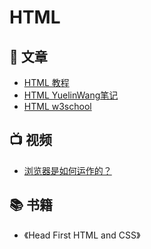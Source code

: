 # HTML

## 📄 文章 
- [HTML 教程](https://www.runoob.com/html/html-tutorial.html)
- [HTML YuelinWang笔记](https://mubu.com/doc/a9YYeiV0Y0)
- [HTML w3school](https://www.w3school.com.cn/html/html5_intro.asp)

## 📺 视频
- [浏览器是如何运作的？](https://www.bilibili.com/video/BV1x54y1B7RE/)

## 📚 书籍
- 《Head First HTML and CSS》
